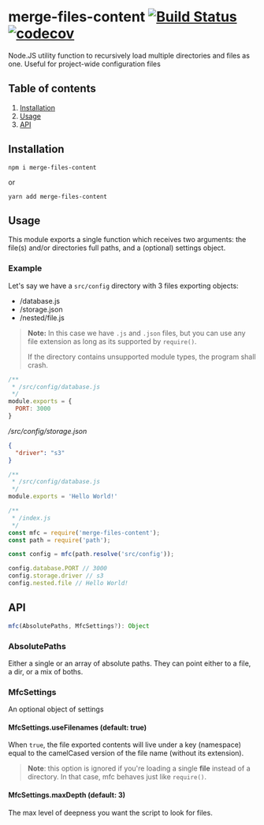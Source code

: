 # merge-files-content [![Build Status](https://travis-ci.com/Frondor/merge-files-content.svg?branch=master)](https://travis-ci.com/Frondor/merge-files-content) [![codecov](https://codecov.io/gh/Frondor/merge-files-content/branch/master/graph/badge.svg)](https://codecov.io/gh/Frondor/merge-files-content)

Node.JS utility function to recursively load multiple directories and files as one. Useful for project-wide configuration files

## Table of contents

1. [Installation](#installation)
2. [Usage](#usage)
2. [API](#api)

## Installation

```
npm i merge-files-content
```
or

```
yarn add merge-files-content
```

## Usage

This module exports a single function which receives two arguments: the file(s) and/or directories full paths, and a (optional) settings object.

### Example

Let's say we have a `src/config` directory with 3 files exporting objects:
  - /database.js
  - /storage.json
  - /nested/file.js

> **Note:** In this case we have `.js` and `.json` files, but you can use any file extension as long as its supported by `require()`.
>
> If the directory contains unsupported module types, the program shall crash.

```js
/**
 * /src/config/database.js
 */
module.exports = {
  PORT: 3000
}
```
_/src/config/storage.json_
```json
{
  "driver": "s3"
}
```

```js
/**
 * /src/config/database.js
 */
module.exports = 'Hello World!'
```

```js
/**
 * /index.js
 */
const mfc = require('merge-files-content');
const path = require('path');

const config = mfc(path.resolve('src/config'));

config.database.PORT // 3000
config.storage.driver // s3
config.nested.file // Hello World!
```

## API

```ts
mfc(AbsolutePaths, MfcSettings?): Object
```

### AbsolutePaths

Either a single or an array of absolute paths. They can point either to a file, a dir, or a mix of boths.

### MfcSettings

An optional object of settings

#### MfcSettings.useFilenames (default: true)

When `true`, the file exported contents will live under a key (namespace) equal to the camelCased version of the file name (without its extension).

> **Note**: this option is ignored if you're loading a single **file** instead of a directory. In that case, mfc behaves just like `require()`.

#### MfcSettings.maxDepth (default: 3)

The max level of deepness you want the script to look for files.

